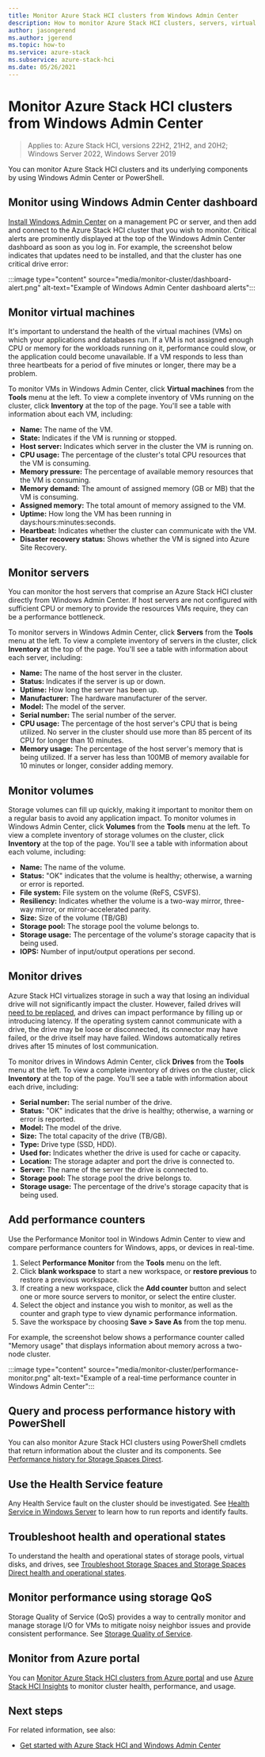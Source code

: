 ```yaml
---
title: Monitor Azure Stack HCI clusters from Windows Admin Center
description: How to monitor Azure Stack HCI clusters, servers, virtual machines, drives, and volumes using Windows Admin Center.
author: jasongerend
ms.author: jgerend
ms.topic: how-to
ms.service: azure-stack
ms.subservice: azure-stack-hci
ms.date: 05/26/2021
---
```


# Monitor Azure Stack HCI clusters from Windows Admin Center

> Applies to: Azure Stack HCI, versions 22H2, 21H2, and 20H2; Windows Server 2022, Windows Server 2019

You can monitor Azure Stack HCI clusters and its underlying components by using Windows Admin Center or PowerShell.

## Monitor using Windows Admin Center dashboard

[Install Windows Admin Center](/windows-server/manage/windows-admin-center/deploy/install) on a management PC or server, and then add and connect to the Azure Stack HCI cluster that you wish to monitor. Critical alerts are prominently displayed at the top of the Windows Admin Center dashboard as soon as you log in. For example, the screenshot below indicates that updates need to be installed, and that the cluster has one critical drive error:

:::image type="content" source="media/monitor-cluster/dashboard-alert.png" alt-text="Example of Windows Admin Center dashboard alerts":::

## Monitor virtual machines

It's important to understand the health of the virtual machines (VMs) on which your applications and databases run. If a VM is not assigned enough CPU or memory for the workloads running on it, performance could slow, or the application could become unavailable. If a VM responds to less than three heartbeats for a period of five minutes or longer, there may be a problem.

To monitor VMs in Windows Admin Center, click **Virtual machines** from the **Tools** menu at the left. To view a complete inventory of VMs running on the cluster, click **Inventory** at the top of the page. You'll see a table with information about each VM, including:

- **Name:** The name of the VM.
- **State:** Indicates if the VM is running or stopped.
- **Host server:** Indicates which server in the cluster the VM is running on.
- **CPU usage:** The percentage of the cluster's total CPU resources that the VM is consuming.
- **Memory pressure:** The percentage of available memory resources that the VM is consuming.
- **Memory demand:** The amount of assigned memory (GB or MB) that the VM is consuming.
- **Assigned memory:** The total amount of memory assigned to the VM.
- **Uptime:** How long the VM has been running in days:hours:minutes:seconds.
- **Heartbeat:** Indicates whether the cluster can communicate with the VM.
- **Disaster recovery status:** Shows whether the VM is signed into Azure Site Recovery.

## Monitor servers

You can monitor the host servers that comprise an Azure Stack HCI cluster directly from Windows Admin Center. If host servers are not configured with sufficient CPU or memory to provide the resources VMs require, they can be a performance bottleneck. 

To monitor servers in Windows Admin Center, click **Servers** from the **Tools** menu at the left. To view a complete inventory of servers in the cluster, click **Inventory** at the top of the page. You'll see a table with information about each server, including:

- **Name:** The name of the host server in the cluster.
- **Status:** Indicates if the server is up or down.
- **Uptime:** How long the server has been up.
- **Manufacturer:** The hardware manufacturer of the server.
- **Model:** The model of the server.
- **Serial number:** The serial number of the server.
- **CPU usage:** The percentage of the host server's CPU that is being utilized. No server in the cluster should use more than 85 percent of its CPU for longer than 10 minutes. 
- **Memory usage:** The percentage of the host server's memory that is being utilized. If a server has less than 100MB of memory available for 10 minutes or longer, consider adding memory.

## Monitor volumes

Storage volumes can fill up quickly, making it important to monitor them on a regular basis to avoid any application impact. To monitor volumes in Windows Admin Center, click **Volumes** from the **Tools** menu at the left. To view a complete inventory of storage volumes on the cluster, click **Inventory** at the top of the page. You'll see a table with information about each volume, including:

- **Name:** The name of the volume.
- **Status:** "OK" indicates that the volume is healthy; otherwise, a warning or error is reported.
- **File system:** File system on the volume (ReFS, CSVFS).
- **Resiliency:** Indicates whether the volume is a two-way mirror, three-way mirror, or mirror-accelerated parity.
- **Size:** Size of the volume (TB/GB)
- **Storage pool:** The storage pool the volume belongs to.
- **Storage usage:** The percentage of the volume's storage capacity that is being used.
- **IOPS:** Number of input/output operations per second.

## Monitor drives

Azure Stack HCI virtualizes storage in such a way that losing an individual drive will not significantly impact the cluster. However, failed drives will [need to be replaced](replace-drives.md), and drives can impact performance by filling up or introducing latency. If the operating system cannot communicate with a drive, the drive may be loose or disconnected, its connector may have failed, or the drive itself may have failed. Windows automatically retires drives after 15 minutes of lost communication. 

To monitor drives in Windows Admin Center, click **Drives** from the **Tools** menu at the left. To view a complete inventory of drives on the cluster, click **Inventory** at the top of the page. You'll see a table with information about each drive, including:

- **Serial number:** The serial number of the drive.
- **Status:** "OK" indicates that the drive is healthy; otherwise, a warning or error is reported.
- **Model:** The model of the drive.
- **Size:** The total capacity of the drive (TB/GB).
- **Type:** Drive type (SSD, HDD).
- **Used for:** Indicates whether the drive is used for cache or capacity.
- **Location:** The storage adapter and port the drive is connected to.
- **Server:** The name of the server the drive is connected to.
- **Storage pool:** The storage pool the drive belongs to.
- **Storage usage:** The percentage of the drive's storage capacity that is being used.

## Add performance counters

Use the Performance Monitor tool in Windows Admin Center to view and compare performance counters for Windows, apps, or devices in real-time.

1. Select **Performance Monitor** from the **Tools** menu on the left.
1. Click **blank workspace** to start a new workspace, or **restore previous** to restore a previous workspace.
1. If creating a new workspace, click the **Add counter** button and select one or more source servers to monitor, or select the entire cluster.
1. Select the object and instance you wish to monitor, as well as the counter and graph type to view dynamic performance information.
1. Save the workspace by choosing **Save > Save As** from the top menu.
 
For example, the screenshot below shows a performance counter called "Memory usage" that displays information about memory across a two-node cluster.

:::image type="content" source="media/monitor-cluster/performance-monitor.png" alt-text="Example of a real-time performance counter in Windows Admin Center":::

## Query and process performance history with PowerShell

You can also monitor Azure Stack HCI clusters using PowerShell cmdlets that return information about the cluster and its components. See [Performance history for Storage Spaces Direct](/windows-server/storage/storage-spaces/performance-history).

## Use the Health Service feature

Any Health Service fault on the cluster should be investigated. See [Health Service in Windows Server](/windows-server/failover-clustering/health-service-overview) to learn how to run reports and identify faults.

## Troubleshoot health and operational states

To understand the health and operational states of storage pools, virtual disks, and drives, see [Troubleshoot Storage Spaces and Storage Spaces Direct health and operational states](/windows-server/storage/storage-spaces/storage-spaces-states).

## Monitor performance using storage QoS

Storage Quality of Service (QoS) provides a way to centrally monitor and manage storage I/O for VMs to mitigate noisy neighbor issues and provide consistent performance. See [Storage Quality of Service](/windows-server/storage/storage-qos/storage-qos-overview).

## Monitor from Azure portal

You can [Monitor Azure Stack HCI clusters from Azure portal](/azure-stack/hci/manage/monitor-hci-single) and use [Azure Stack HCI Insights](/azure-stack/hci/manage/monitor-hci-multi) to monitor cluster health, performance, and usage.

## Next steps

For related information, see also:

- [Get started with Azure Stack HCI and Windows Admin Center](../get-started.md)